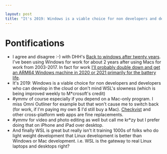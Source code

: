 ```yaml
---

layout: post
title: "It's 2019: Windows is a viable choice for non developers and developers who can develop in the cloud or don't mind WSL's slowness; WSL is the gateway to Linux laptops"
---
```


# Pontifications

* I agree and disagree :-) with DHH's [Back to windows after twenty years](https://m.signalvnoise.com/back-to-windows-after-twenty-years/). I've been using Windows for work for about 2 years after using Macs for work from 2003-2017. In fact for work [I'll probably double down and get an ARM64 Windows machine in 2020 or 2021 primarily for the battery life](http://rolandtanglao.com/2019/10/11/p1-surface-x-in-late-2020-2021-if-zoom-works-wsl2-works-good-reviews/).
* It's 2019: Windows is a viable choice for non developers and developers who can develop in the cloud or don't mind WSL's slowness (which is being improved weekly to M*crosoft's credit)
* #ymmv of course especially if you depend on a Mac-only program. I miss Omni Outliner for example but that won't cause me to switch  back (for work, if I'm paying my own $ I'd still buy a Mac).  [Checkvist](http://rolandtanglao.com/2018/11/25/p1-checkvist-webapp-for-outlining-good-so-far/) and other cross-platform web apps are fine replacements.
* #ymmv for video and photo editing as well but call me kr*zy but I prefer doing that on iPhone and iPad over desktop.
* And finally WSL is great but really isn't it training 1000s of folks who do light weight development that Linux development is better than Windows or Mac development. i.e. WSL is the gateway to real Linux laptops and desktops right?

